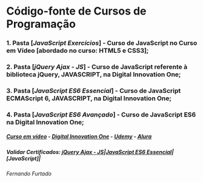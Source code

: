# Código-fonte de Cursos de Programação
### 1. Pasta [*JavaScript Exercícios*] - Curso de JavaScript no Curso em Vídeo [abordado no curso: HTML5 e CSS3];
### 2. Pasta [*jQuery Ajax - JS*] - Curso de JavaScript referente à biblioteca jQuery, JAVASCRIPT, na Digital Innovation One;
### 3. Pasta [*JavaScript ES6 Essencial*] - Curso de JavaScript ECMAScript 6, JAVASCRIPT, na Digital Innovation One;
### 4. Pasta [*JavaScript ES6 Avançado*] - Curso de JavaScript ES6 na Digital Innovation One;

##### [Curso em vídeo](https://www.cursoemvideo.com) - [Digital Innovation One](https://www.dio.me//) - [Udemy](https://www.udemy.com/) - [Alura](https://www.alura.com.br)
##### Validar Certificados: [jQuery Ajax - JS](dio.me/certificate/788C45D3/share)|[JavaScript ES6 Essencial](dio.me/certificate/386481E1/share)|[JavaScript]|
###### Fernando Furtado
